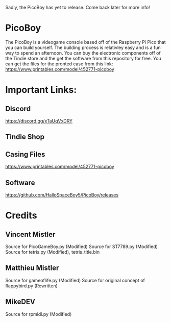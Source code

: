 Sadly, the PicoBoy has yet to release. Come back later for more info!

# PicoBoy
The PicoBoy is a videogame console based off of the Raspberry Pi Pico that you can build yourself. The building process is relativley easy and is a fun way to spend an afternoon. You can buy the electronic components off of the Tindie store and the get the software from this repository for free. You can get the files for the pronted case from this link: https://www.printables.com/model/452771-picoboy

# Important Links:
## Discord
https://discord.gg/xTaUqVxDRY
## Tindie Shop 
## Casing Files
https://www.printables.com/model/452771-picoboy
## Software
https://github.com/HalloSpaceBoy5/PicoBoy/releases

# Credits
## Vincent Mistler
Source for PicoGameBoy.py (Modified)
Source for ST7789.py (Modified)
Source for tetris.py (Modified), tetris_title.bin
## Matthieu Mistler
Source for gameoflife.py (Modified)
Source for original concept of flappybird.py (Rewritten)
## MikeDEV
Source for rpmidi.py (Modified)

